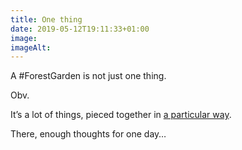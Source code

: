 ```yaml
---
title: One thing
date: 2019-05-12T19:11:33+01:00
image: 
imageAlt: 
---
```


A #ForestGarden is not just one thing. 

Obv. 

It’s a lot of things, pieced together in [a particular way](https://www.forestgarden.wales/blog/what-is-a-forest-garden/).

There, enough thoughts for one day…
